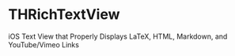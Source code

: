 # THRichTextView
iOS Text View that Properly Displays LaTeX, HTML, Markdown, and YouTube/Vimeo Links
